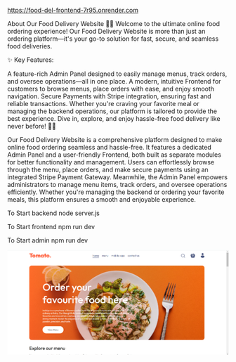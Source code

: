 

https://food-del-frontend-7r95.onrender.com

About Our Food Delivery Website 🚀🍔
Welcome to the ultimate online food ordering experience! Our Food Delivery Website is more than just an ordering platform—it's your go-to solution for fast, secure, and seamless food deliveries.

✨ Key Features:

A feature-rich Admin Panel designed to easily manage menus, track orders, and oversee operations—all in one place.
A modern, intuitive Frontend for customers to browse menus, place orders with ease, and enjoy smooth navigation.
Secure Payments with Stripe integration, ensuring fast and reliable transactions.
Whether you're craving your favorite meal or managing the backend operations, our platform is tailored to provide the best experience. Dive in, explore, and enjoy hassle-free food delivery like never before! 🍕🎉

Our Food Delivery Website is a comprehensive platform designed to make online food ordering seamless and hassle-free. It features a dedicated Admin Panel and a user-friendly Frontend, both built as separate modules for better functionality and management. Users can effortlessly browse through the menu, place orders, and make secure payments using an integrated Stripe Payment Gateway. Meanwhile, the Admin Panel empowers administrators to manage menu items, track orders, and oversee operations efficiently. Whether you're managing the backend or ordering your favorite meals, this platform ensures a smooth and enjoyable experience.


To Start backend 
node server.js

To Start frontend 
npm run dev

To Start admin
npm run dev


![image alt](https://github.com/malyagithub/food-del/blob/bd32987df6ff0234a293ab35ad7b2a0da4202dd6/Screenshot%202024-12-14%20110546.png)

